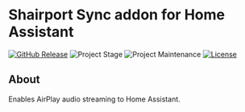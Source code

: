 # Shairport Sync addon for Home Assistant

[![GitHub Release][releases-shield]][releases] ![Project Stage][project-stage-shield] ![Project Maintenance][maintenance-shield] [![License][license-shield]](LICENSE)

## About

Enables AirPlay audio streaming to Home Assistant.

[license-shield]: https://img.shields.io/github/license/dadge/addon-shairport-sync.svg
[version-shield]: https://images.microbadger.com/badges/version/dadge/shairport-sync.svg
[releases-shield]: https://img.shields.io/github/release/dadge/addon-shairport-sync.svg
[releases]: https://github.com/dadge/addon-shairport-sync/releases
[maintenance-shield]: https://img.shields.io/maintenance/yes/2019.svg
[project-stage-shield]: https://img.shields.io/badge/project%20stage-experimental-yellow.svg
